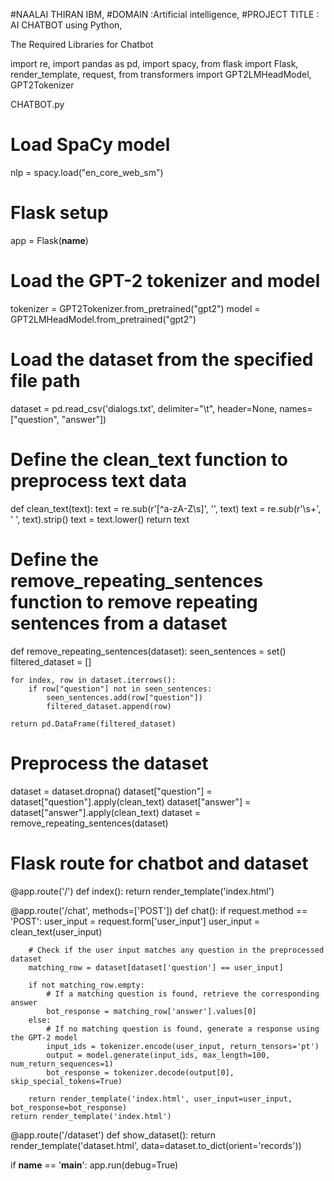 #NAALAI THIRAN IBM,
#DOMAIN :Artificial intelligence, 
#PROJECT TITLE : AI CHATBOT using Python,

The Required Libraries for Chatbot 

import re,
import pandas as pd,
import spacy,
from flask import Flask, render_template, request,
from transformers import GPT2LMHeadModel, GPT2Tokenizer

CHATBOT.py
# Load SpaCy model
nlp = spacy.load("en_core_web_sm")

# Flask setup
app = Flask(__name__)

# Load the GPT-2 tokenizer and model
tokenizer = GPT2Tokenizer.from_pretrained("gpt2")
model = GPT2LMHeadModel.from_pretrained("gpt2")

# Load the dataset from the specified file path
dataset = pd.read_csv('dialogs.txt', delimiter="\t", header=None, names=["question", "answer"])

# Define the clean_text function to preprocess text data
def clean_text(text):
    text = re.sub(r'[^a-zA-Z\s]', '', text)
    text = re.sub(r'\s+', ' ', text).strip()
    text = text.lower()
    return text

# Define the remove_repeating_sentences function to remove repeating sentences from a dataset
def remove_repeating_sentences(dataset):
    seen_sentences = set()
    filtered_dataset = []

    for index, row in dataset.iterrows():
        if row["question"] not in seen_sentences:
            seen_sentences.add(row["question"])
            filtered_dataset.append(row)

    return pd.DataFrame(filtered_dataset)

# Preprocess the dataset
dataset = dataset.dropna()
dataset["question"] = dataset["question"].apply(clean_text)
dataset["answer"] = dataset["answer"].apply(clean_text)
dataset = remove_repeating_sentences(dataset)

# Flask route for chatbot and dataset
@app.route('/')
def index():
    return render_template('index.html')

@app.route('/chat', methods=['POST'])
def chat():
    if request.method == 'POST':
        user_input = request.form['user_input']
        user_input = clean_text(user_input)

        # Check if the user input matches any question in the preprocessed dataset
        matching_row = dataset[dataset['question'] == user_input]
        
        if not matching_row.empty:
            # If a matching question is found, retrieve the corresponding answer
            bot_response = matching_row['answer'].values[0]
        else:
            # If no matching question is found, generate a response using the GPT-2 model
            input_ids = tokenizer.encode(user_input, return_tensors='pt')
            output = model.generate(input_ids, max_length=100, num_return_sequences=1)
            bot_response = tokenizer.decode(output[0], skip_special_tokens=True)
        
        return render_template('index.html', user_input=user_input, bot_response=bot_response)
    return render_template('index.html')

@app.route('/dataset')
def show_dataset():
    return render_template('dataset.html', data=dataset.to_dict(orient='records'))

if __name__ == '__main__':
    app.run(debug=True)

